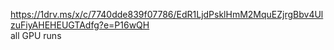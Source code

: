 https://1drv.ms/x/c/7740dde839f07786/EdR1LjdPsklHmM2MquEZjrgBbv4UlzuFiyAHEHEUGTAdfg?e=P16wQH  
all GPU runs
